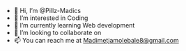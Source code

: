 - 👋 Hi, I’m @Pillz-Madics
- 👀 I’m interested in Coding
- 🌱 I’m currently learning Web development
- 💞️ I’m looking to collaborate on 
- 📫 You can reach me at Madimetjamolebale8@gmail.com

<!---
Pillz-Madics/Pillz-Madics is a ✨ special ✨ repository because its `README.md` (this file) appears on your GitHub profile.
You can click the Preview link to take a look at your changes.
--->
